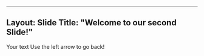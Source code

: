 ------
Layout: Slide
Title: "Welcome to our second Slide!"
------
Your text
Use the left arrow to go back!